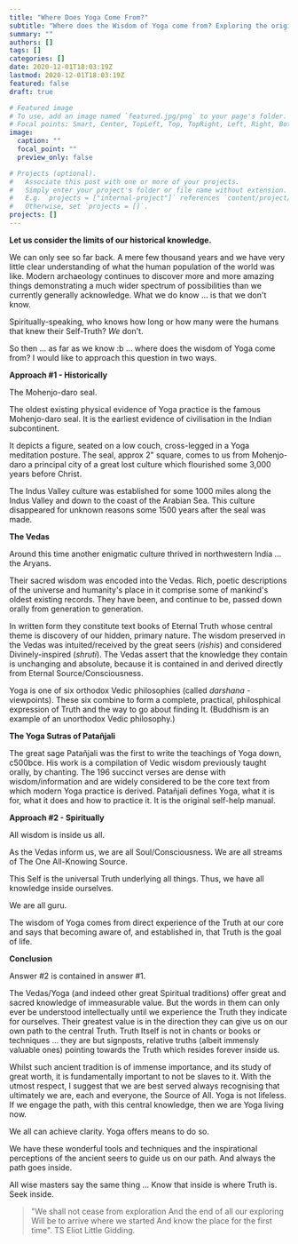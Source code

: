 ```yaml
---
title: "Where Does Yoga Come From?"
subtitle: "Where does the Wisdom of Yoga come from? Exploring the origins, Earthly and otherwise, of the Yoga path."
summary: ""
authors: []
tags: []
categories: []
date: 2020-12-01T18:03:19Z
lastmod: 2020-12-01T18:03:19Z
featured: false
draft: true

# Featured image
# To use, add an image named `featured.jpg/png` to your page's folder.
# Focal points: Smart, Center, TopLeft, Top, TopRight, Left, Right, BottomLeft, Bottom, BottomRight.
image:
  caption: ""
  focal_point: ""
  preview_only: false

# Projects (optional).
#   Associate this post with one or more of your projects.
#   Simply enter your project's folder or file name without extension.
#   E.g. `projects = ["internal-project"]` references `content/project/deep-learning/index.md`.
#   Otherwise, set `projects = []`.
projects: []
---
```

**Let us consider the limits of our historical knowledge.**

We can only see so far back.
A mere few thousand years and we have very little clear understanding of what the human population of the world was like.
Modern archaeology continues to discover more and more amazing things demonstrating a much wider spectrum of possibilities than we currently generally acknowledge.
What we do know ... is that we don't know.

Spiritually-speaking, who knows how long or how many were the humans that knew their Self-Truth?
*We* don't.

So then ... as far as we know :b  ... where does the wisdom of Yoga come from?
I would like to approach this question in two ways.

**Approach #1 - Historically**

The Mohenjo-daro seal.

The oldest existing physical evidence of Yoga practice is the famous Mohenjo-daro seal.
It is the earliest evidence of civilisation in the Indian subcontinent.

It depicts a figure, seated on a low couch, cross-legged in a Yoga meditation posture.
The seal, approx 2" square, comes to us from Mohenjo-daro a principal city of a great lost culture which flourished some 3,000 years before Christ.

The Indus Valley culture was established for some 1000 miles along the Indus Valley and down to the coast of the Arabian Sea.
This culture disappeared for unknown reasons some 1500 years after the seal was made.

**The Vedas**

Around this time another enigmatic culture thrived in northwestern India ... the Aryans.

Their sacred wisdom was encoded into the Vedas.
Rich, poetic descriptions of the universe and humanity's place in it comprise some of mankind's oldest existing records.
They have been, and continue to be, passed down orally from generation to generation.

In written form they constitute text books of Eternal Truth whose central theme is discovery of our hidden, primary nature.
The wisdom preserved in the Vedas was intuited/received by the great seers (<em>rishis</em>) and considered Divinely-inspired (<em>shruti</em>).
The Vedas assert that the knowledge they contain is unchanging and absolute, because it is contained in and derived directly from Eternal Source/Consciousness.

Yoga is one of six orthodox Vedic philosophies (called <em>darshana</em> - viewpoints).
These six combine to form a complete, practical, philosphical expression of Truth and the way to go about finding It.
(Buddhism is an example of an unorthodox Vedic philosophy.)

**The Yoga Sutras of Patañjali**

The great sage Patañjali was the first to write the teachings of Yoga down, c500bce.
His work is a compilation of Vedic wisdom previously taught orally, by chanting.
The 196 succinct verses are dense with wisdom/information and are widely considered to be the core text from which modern Yoga practice is derived.
Patañjali defines Yoga, what it is for, what it does and how to practice it.
It is the original self-help manual.

**Approach #2 - Spiritually**

All wisdom is inside us all.

As the Vedas inform us, we are all Soul/Consciousness.
We are all streams of The One All-Knowing Source.

This Self is the universal Truth underlying all things.
Thus, we have all knowledge inside ourselves.

We are all guru.

The wisdom of Yoga comes from direct experience of the Truth at our core and says that becoming aware of, and established in, that Truth is the goal of life.

**Conclusion**

Answer #2 is contained in answer #1.

The Vedas/Yoga (and indeed other great Spiritual traditions) offer great and sacred knowledge of immeasurable value.
But the words in them can only ever be understood intellectually until we experience the Truth they indicate for ourselves.
Their greatest value is in the direction they can give us on our own path to the central Truth.
Truth Itself is not in chants or books or techniques ... they are but signposts, relative truths (albeit immensly valuable ones) pointing towards the Truth which resides forever inside us.

Whilst such ancient tradition is of immense importance, and its study of great worth, it is fundamentally important to not be slaves to it.
With the utmost respect, I suggest that we are best served always recognising that ultimately we are, each and everyone, the Source of All.
Yoga is not lifeless.
If we engage the path, with this central knowledge, then we are Yoga living now.

We all can achieve clarity.
Yoga offers means to do so.

We have these wonderful tools and techniques and the inspirational perceptions of the ancient seers to guide us on our path.
And always the path goes inside.

All wise masters say the same thing ...
Know that inside is where Truth is.
Seek inside.

> "We shall not cease from exploration
> And the end of all our exploring
> Will be to arrive where we started
> And know the place for the first time".
> TS Eliot Little Gidding.
